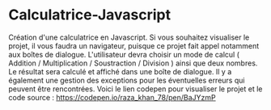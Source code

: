 # Calculatrice-Javascript
Création d'une calculatrice en Javascript.
Si vous souhaitez visualiser le projet, il vous faudra un navigateur, puisque ce projet fait appel notamment aux boîtes de dialogue.
L'utilisateur devra choisir un mode de calcul ( Addition / Multiplication / Soustraction / Division ) ainsi que deux nombres.
Le résultat sera calculé et affiché dans une boîte de dialogue.
Il y a également une gestion des exceptions pour les éventuelles erreurs qui peuvent être rencontrées.
Voici le lien codepen pour visualiser le projet et le code source : https://codepen.io/raza_khan_78/pen/BaJYzmP
